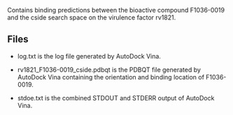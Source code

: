Contains binding predictions between the bioactive compound F1036-0019 and the cside search space on the virulence factor rv1821.

## Files

- log.txt is the log file generated by AutoDock Vina.

- rv1821_F1036-0019_cside.pdbqt is the PDBQT file generated by AutoDock Vina containing the orientation and binding location of F1036-0019.

- stdoe.txt is the combined STDOUT and STDERR output of AutoDock Vina.

